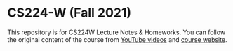 # CS224-W (Fall 2021)

This repository is for CS224W Lecture Notes &amp; Homeworks. You can follow the original content of the course from [YouTube videos](https://www.youtube.com/watch?v=JAB_plj2rbA&list=PLoROMvodv4rPLKxIpqhjhPgdQy7imNkDn&ab_channel=StanfordOnline) and [course website](http://web.stanford.edu/class/cs224w/).
